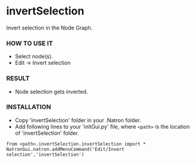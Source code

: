 # invertSelection

Invert selection in the Node Graph.

### HOW TO USE IT

* Select node(s).
* Edit -> Invert selection

### RESULT

* Node selection gets inverted.

### INSTALLATION

* Copy 'invertSelection' folder in your .Natron folder.
* Add following lines to your 'initGui.py' file, where ``<path>`` is the location of 'invertSelection' folder.

```
from <path>.invertSelection.invertSelection import *
NatronGui.natron.addMenuCommand('Edit/Invert selection','invertSelection')
```
